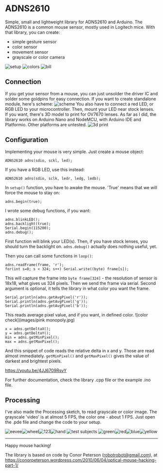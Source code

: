 # ADNS2610
Simple, small and lightweight library for ADNS2610 and Arduino. 
The ADNS2610 is a common mouse sensor, mostly used in Logitech mice. With that library, you can create:
- simple gesture sensor
- color sensor
- movement sensor
- grayscale or color camera

![setup](images/setup.jpg)
![colors](images/colors.gif)
![bill](images/rzeczpospolitapolska.gif)

## Connection
If you get your sensor from a mouse, you can just unsolder the driver IC and solder some goldpins for easy connection. If you want to create standalone module, here's scheme:
![scheme](images/scheme.jpg)
You also have to connect a red LED, or RGB LED to your microcontroller. Then, mount your LED near stock lenses. If you want, there's 3D model to print for OV7670 lenses.
As far as I did, the library works on Arduino Nano and NodeMCU, with Arduino IDE and Platformio. Other platforms are untested.
![3d print](images/3dprintv2.jpg)
## Configuration
Implementing your mouse is very simple. Just create a mouse object:
```
ADNS2610 adns(sdio, sckl, led);
```
If you have a RGB LED, use this instead:
```
ADNS2610 adns(sdio, sclk, ledr, ledg, ledb);
```
In `setup()` function, you have to awake the mouse. 'True' means that we will force the mouse to stay on:
```
adns.begin(true);
```
I wrote some debug functions, if you want:
```
adns.blinkLED();
adns.backlight(true);
Serial.begin(115200);
adns.debug();
```
First function will blink your LED(s). Then, if you have stock lenses, you should turn the backlight on. `adns.debug()` actually does nothing useful, yet.

Then you can call some functions in `loop()`:
```
adns.readFrame(frame, 'r');
for(int s=0; s < 324; s++) Serial.write((byte) frame[s]);
```
This will capture the frame into `byte frame[324]` - the resolution of sensor is 18x18, what gives us 324 pixels. Then we send the frame via serial. Second argument is optional, it tells the library in what color you want the frame.
```
Serial.println(adns.getAvgPixel('r'));
Serial.println(adns.getAvgPixel('g'));
Serial.println(adns.getAvgPixel('b'));
```
This reads average pixel value, and if you want, in defined color.
![color check](images/pink monopoly.jpg)
```
x = adns.getDeltaX();
y = adns.getDeltaY();
min = adns.getMinPixel();
max = adns.getMaxPixel();
```
And this snippet of code reads the relative delta in x and y. Those are read almost immediately. `getMinPixel()` and `getMaxPixel()` gives the value of darkest and brightest pixels.

https://youtu.be/4JJ6709RsyY

For further documentation, check the library .cpp file or the example .ino file.
## Processing
I've also made the Processing sketch, to read grayscale or color image. The grayscale 'video' is at almost 5 FPS, the color one - about 1 FPS. Just open the .pde file and change the code to your setup.

![eevee](images/eevee.jpg)![wheel](images/wheel.jpg)![123](images/123.jpg)![hand](images/hand.jpg)
![test subjects](images/testsubjects.jpg)
![green](images/green.jpg)![red](images/red.jpg)![blue](images/blue.jpg)![yellow](images/yellow.jpg)

------------

Happy mouse hacking!

The library is based on code by Conor Peterson (robotrobot@gmail.com), at https://conorpeterson.wordpress.com/2010/06/04/optical-mouse-hacking-part-1/
